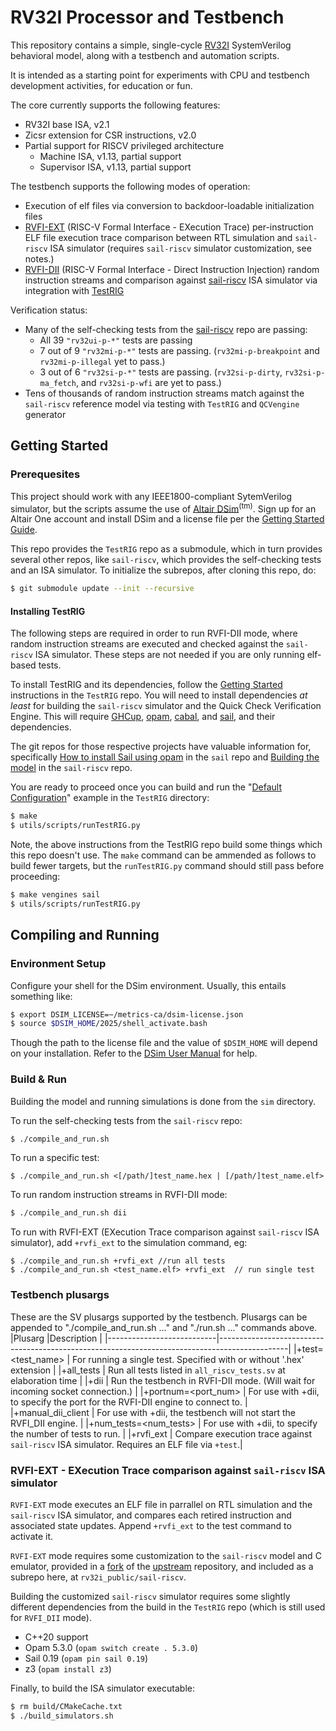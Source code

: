 RV32I Processor and Testbench
=============================

This repository contains a simple, single-cycle [RV32I](https://lf-riscv.atlassian.net/wiki/spaces/HOME/pages/16154769/RISC-V+Technical+Specifications#ISA-Specifications) SystemVerilog behavioral model, along with a testbench and automation scripts.

It is intended as a starting point for experiments with CPU and testbench development activities, for education or fun.

The core currently supports the following features:
- RV32I base ISA, v2.1
- Zicsr extension for CSR instructions, v2.0
- Partial support for RISCV privileged architecture
  - Machine ISA, v1.13, partial support
  - Supervisor ISA, v1.13, partial support

The testbench supports the following modes of operation:
- Execution of elf files via conversion to backdoor-loadable initialization files
- [RVFI-EXT](https://github.com/adamcaughron/sail-riscv) (RISC-V Formal Interface - EXecution Trace) per-instruction ELF file execution trace comparison between RTL simulation and `sail-riscv` ISA simulator (requires `sail-riscv` simulator customization, see notes.)
- [RVFI-DII](https://github.com/CTSRD-CHERI/TestRIG/blob/master/RVFI-DII.md) (RISC-V Formal Interface - Direct Instruction Injection) random instruction streams and comparison against [sail-riscv](https://github.com/riscv/sail-riscv/tree/master) ISA simulator via integration with [TestRIG](https://github.com/CTSRD-CHERI/TestRIG/tree/master)

Verification status:
- Many of the self-checking tests from the [sail-riscv](https://github.com/riscv/sail-riscv/tree/master/test/riscv-tests) repo are passing:
  - All 39 `"rv32ui-p-*"` tests are passing
  - 7 out of 9 `"rv32mi-p-*"` tests are passing. (`rv32mi-p-breakpoint` and `rv32mi-p-illegal` yet to pass.)
  - 3 out of 6 `"rv32si-p-*"` tests are passing. (`rv32si-p-dirty`, `rv32si-p-ma_fetch`, and `rv32si-p-wfi` are yet to pass.)
- Tens of thousands of random instruction streams match against the `sail-riscv` reference model via testing with `TestRIG` and `QCVengine` generator

Getting Started
---------------

### Prerequesites
This project should work with any IEEE1800-compliant SytemVerilog simulator, but the scripts assume the use of [Altair DSim](https://altair.com/dsim)<sup>(tm)</sup>. Sign up for an Altair One account and install DSim and a license file per the [Getting Started Guide](https://learn.altair.com/course/view.php?id=810).

This repo provides the `TestRIG` repo as a submodule, which in turn provides several other repos, like `sail-riscv`, which provides the self-checking tests and an ISA simulator. To initialize the subrepos, after cloning this repo, do:

```sh
$ git submodule update --init --recursive
```

#### Installing TestRIG
The following steps are required in order to run RVFI-DII mode, where random instruction streams are executed and checked against the `sail-riscv` ISA simulator. These steps are not needed if you are only running elf-based tests.

To install TestRIG and its dependencies, follow the [Getting Started](https://github.com/CTSRD-CHERI/TestRIG?tab=readme-ov-file#getting-started) instructions in the `TestRIG` repo. You will need to install dependencies *at least* for building the `sail-riscv` simulator and the Quick Check Verification Engine. This will require [GHCup](https://www.haskell.org/ghcup/), [opam](https://opam.ocaml.org/doc/Install.html), [cabal](https://www.haskell.org/cabal/), and [sail](https://opam.ocaml.org/packages/sail/), and their dependencies.

The git repos for those respective projects have valuable information for, specifically [How to install Sail using opam](https://github.com/rems-project/sail/blob/sail2/INSTALL.md#how-to-install-sail-using-opam) in the `sail` repo and [Building the model](https://github.com/riscv/sail-riscv/tree/master?tab=readme-ov-file#building-the-model) in the `sail-riscv` repo.

You are ready to proceed once you can build and run the "[Default Configuration](https://github.com/CTSRD-CHERI/TestRIG?tab=readme-ov-file#default-configuration)" example in the `TestRIG` directory:
```sh
$ make
$ utils/scripts/runTestRIG.py
```

Note, the above instructions from the TestRIG repo build some things which this repo doesn't use. The `make` command can be ammended as follows to build fewer targets, but the `runTestRIG.py` command should still pass before proceeding:
```sh
$ make vengines sail
$ utils/scripts/runTestRIG.py
```

Compiling and Running
---------------------
### Environment Setup
Configure your shell for the DSim environment. Usually, this entails something like:
```sh
$ export DSIM_LICENSE=~/metrics-ca/dsim-license.json
$ source $DSIM_HOME/2025/shell_activate.bash
```
Though the path to the license file and the value of `$DSIM_HOME` will depend on your installation. Refer to the [DSim User Manual](https://help.metrics.ca/support/solutions/articles/154000141193-user-guide-dsim-user-manual) for help.


### Build & Run
Building the model and running simulations is done from the `sim` directory.

To run the self-checking tests from the `sail-riscv` repo:
```sh
$ ./compile_and_run.sh
```

To run a specific test:
```
$ ./compile_and_run.sh <[/path/]test_name.hex | [/path/]test_name.elf>
```

To run random instruction streams in RVFI-DII mode:
```sh
$ ./compile_and_run.sh dii
```

To run with RVFI-EXT (EXecution Trace comparison against `sail-riscv` ISA simulator), add `+rvfi_ext` to the simulation command, eg:
```
$ ./compile_and_run.sh +rvfi_ext //run all tests
$ ./compile_and_run.sh <test_name.elf> +rvfi_ext  // run single test
```

### Testbench plusargs
These are the SV plusargs supported by the testbench. Plusargs can be appended to "./compile\_and\_run.sh ..." and "./run.sh ..." commands above.
|Plusarg                    |Description                                                                                    |
|---------------------------|-----------------------------------------------------------------------------------------------|
|+test=\<test\_name\>       | For running a single test. Specified with or without '.hex' extension                         |
|+all\_tests                | Run all tests listed in `all_riscv_tests.sv` at elaboration time                              |
|+dii                       | Run the testbench in RVFI-DII mode. (Will wait for incoming socket connection.)               |
|+portnum=\<port\_num\>     | For use with +dii, to specify the port for the RVFI-DII engine to connect to.                 |
|+manual\_dii\_client       | For use with +dii, the testbench will not start the RVFI\_DII engine.                         |
|+num\_tests=\<num\_tests\> | For use with +dii, to specify the number of tests to run.                                     |
|+rvfi\_ext                  | Compare execution trace against `sail-riscv` ISA simulator. Requires an ELF file via `+test`.|

### RVFI-EXT - EXecution Trace comparison against `sail-riscv` ISA simulator
`RVFI-EXT` mode executes an ELF file in parrallel on RTL simulation and the `sail-riscv` ISA simulator, and compares each retired instruction and associated state updates. Append `+rvfi_ext` to the test command to activate it.

`RVFI-EXT` mode requires some customization to the `sail-riscv` model and C emulator, provided in a [fork](https://github.com/adamcaughron/sail-riscv) of the [upstream](https://github.com/riscv/sail-riscv) repository, and included as a subrepo here, at `rv32i_public/sail-riscv`.

Building the customized `sail-riscv` simulator requires some slightly different dependencies from the build in the `TestRIG` repo (which is still used for `RVFI_DII` mode).
- C++20 support
- Opam 5.3.0 (`opam switch create . 5.3.0`)
- Sail 0.19 (`opam pin sail 0.19`)
- z3 (`opam install z3`)

Finally, to build the ISA simulator executable:
```sh
$ rm build/CMakeCache.txt
$ ./build_simulators.sh
```
